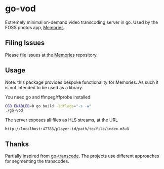 # go-vod

Extremely minimal on-demand video transcoding server in go. Used by the FOSS photos app, [Memories](https://github.com/pulsejet/memories).

## Filing Issues

Please file issues at the [Memories](https://github.com/pulsejet/memories) repository.

## Usage

Note: this package provides bespoke functionality for Memories. As such it is not intended to be used as a library.

You need go and ffmpeg/ffprobe installed

```bash
CGO_ENABLED=0 go build -ldflags="-s -w"
./go-vod
```

The server exposes all files as HLS streams, at the URL
```
http://localhost:47788/player-id/path/to/file/index.m3u8
```

## Thanks
Partially inspired from [go-transcode](https://github.com/m1k1o/go-transcode). The projects use different approaches for segmenting the transcodes.
